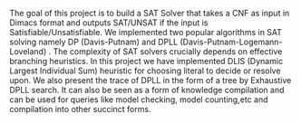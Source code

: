 The goal of this project is to build a SAT Solver that takes a CNF as input in Dimacs format and outputs SAT/UNSAT if the input is Satisfiable/Unsatisfiable. We implemented two popular algorithms in SAT solving namely DP (Davis-Putnam) and DPLL (Davis-Putnam-Logemann-Loveland) . The complexity of SAT solvers crucially depends on effective branching heuristics. In this project we have implemented DLIS (Dynamic Largest Individual Sum) heuristic for choosing literal to decide or resolve upon. We also present the trace of DPLL in the form of a tree by Exhaustive DPLL search. It can also be seen as a form of knowledge compilation and can be used for queries like model checking, model counting,etc and compilation into other succinct  forms.
